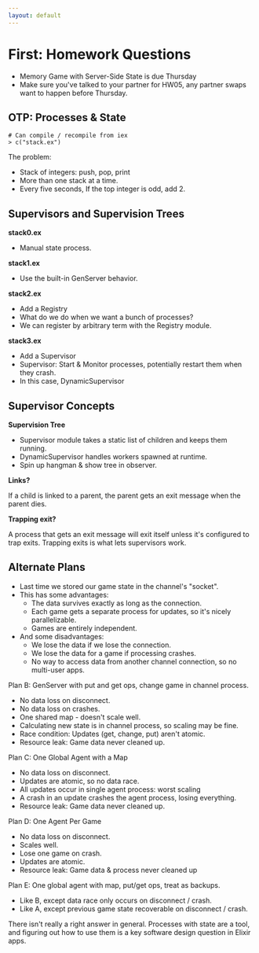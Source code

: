 ```yaml
---
layout: default
---
```


# First: Homework Questions

 - Memory Game with Server-Side State is due Thursday
 - Make sure you've talked to your partner for HW05,
   any partner swaps want to happen before Thursday.

## OTP: Processes & State

```
# Can compile / recompile from iex
> c("stack.ex")
```

The problem:

 - Stack of integers: push, pop, print
 - More than one stack at a time.
 - Every five seconds, If the top integer is odd, add 2.
 
## Supervisors and Supervision Trees

**stack0.ex**

 - Manual state process.
 
**stack1.ex**

 - Use the built-in GenServer behavior.

**stack2.ex**

 - Add a Registry
 - What do we do when we want a bunch of processes?
 - We can register by arbitrary term with the Registry module.
   
**stack3.ex**

 - Add a Supervisor
 - Supervisor: Start & Monitor processes, potentially restart them when they crash.
 - In this case, DynamicSupervisor

## Supervisor Concepts

**Supervision Tree**

 - Supervisor module takes a static list of children and keeps them running.
 - DynamicSupervisor handles workers spawned at runtime.
 - Spin up hangman & show tree in observer.

**Links?**

If a child is linked to a parent, the parent gets an exit message when the
parent dies. 

**Trapping exit?**

A process that gets an exit message will exit itself unless it's configured to
trap exits. Trapping exits is what lets supervisors work.

## Alternate Plans

 - Last time we stored our game state in the channel's "socket".
 - This has some advantages:
   - The data survives exactly as long as the connection.
   - Each game gets a separate process for updates, so it's
     nicely parallelizable. 
   - Games are entirely independent. 
 - And some disadvantages:
   - We lose the data if we lose the connection.
   - We lose the data for a game if processing crashes.
   - No way to access data from another channel connection,
     so no multi-user apps.

Plan B: GenServer with put and get ops, change game in channel process.

 - No data loss on disconnect.
 - No data loss on crashes.
 - One shared map - doesn't scale well.
 - Calculating new state is in channel process, so scaling may be fine.
 - Race condition: Updates (get, change, put) aren't atomic.
 - Resource leak: Game data never cleaned up.
 
Plan C: One Global Agent with a Map

 - No data loss on disconnect.
 - Updates are atomic, so no data race.
 - All updates occur in single agent process: worst scaling
 - A crash in an update crashes the agent process, losing everything.
 - Resource leak: Game data never cleaned up.
 
Plan D: One Agent Per Game

 - No data loss on disconnect.
 - Scales well.
 - Lose one game on crash.
 - Updates are atomic.
 - Resource leak: Game data & process never cleaned up

Plan E: One global agent with map, put/get ops, treat as backups.

 - Like B, except data race only occurs on disconnect / crash.
 - Like A, except previous game state recoverable on disconnect / crash.

There isn't really a right answer in general. Processes with state are a tool,
and figuring out how to use them is a key software design question in Elixir
apps.


